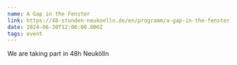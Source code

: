 ```yaml
---
name: A Gap in the Fenster
link: https://48-stunden-neukoelln.de/en/programm/a-gap-in-the-fenster
date: 2024-06-30T12:00:00.000Z
tags: event
---
```

We are taking part in 48h Neukölln
